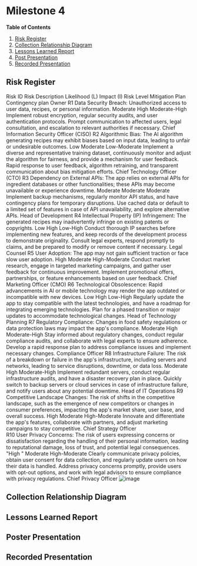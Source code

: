 # Milestone 4

**Table of Contents**
1. [Risk Register](#project-charter)
2. [Collection Relationship Diagram](#swot-analysis)
3. [Lessons Learned Report](#budget-scope--time-estimates)
4. [Post Presentation](#team-contract)
5. [Recorded Presentation](#references)


## Risk Register 
Risk ID	Risk Description	Likelihood (L)	Impact (I)	Risk Level 	Mitigation Plan	Contingency plan	Owner
R1	Data Security Breach: Unauthorized access to user data, recipes, or personal information.	Moderate	High	Moderate-High	Implement robust encryption, regular security audits, and user authentication protocols.	Prompt communication to affected users, legal consultation, and escalation to relevant authorities if necessary.	Chief Information Security Officer (CISO)
R2	Algorithmic Bias: The AI algorithm generating recipes may exhibit biases based on input data, leading to unfair or undesirable outcomes.	Low	Moderate	Low-Moderate	Implement a diverse and representative training dataset, continuously monitor and adjust the algorithm for fairness, and provide a mechanism for user feedback.	Rapid response to user feedback, algorithm retraining, and transparent communication about bias mitigation efforts.	Chief Technology Officer (CTO)
R3	Dependency on External APIs: The app relies on external APIs for ingredient databases or other functionalities; these APIs may become unavailable or experience downtime.	Moderate	Moderate	Moderate	Implement backup mechanisms, regularly monitor API status, and have contingency plans for temporary disruptions.	Use cached data or default to a limited set of features in case of API unavailability, and explore alternative APIs.	Head of Development
R4	Intellectual Property (IP) Infringement: The generated recipes may inadvertently infringe on existing patents or copyrights.	Low	High	Low-High	Conduct thorough IP searches before implementing new features, and keep records of the development process to demonstrate originality.	Consult legal experts, respond promptly to claims, and be prepared to modify or remove content if necessary.	Legal Counsel
R5	User Adoption: The app may not gain sufficient traction or face slow user adoption.	High	Moderate	High-Moderate	Conduct market research, engage in targeted marketing campaigns, and gather user feedback for continuous improvement.	Implement promotional offers, partnerships, or feature enhancements based on user feedback.	Chief Marketing Officer (CMO)
R6	Technological Obsolescence: Rapid advancements in AI or mobile technology may render the app outdated or incompatible with new devices.	Low	High	Low-High	Regularly update the app to stay compatible with the latest technologies, and have a roadmap for integrating emerging technologies.	Plan for a phased transition or major updates to accommodate technological changes.	Head of Technology Planning
R7	Regulatory Compliance: Changes in food safety regulations or data protection laws may impact the app's compliance.	Moderate	High	Moderate-High	Stay informed about regulatory changes, conduct regular compliance audits, and collaborate with legal experts to ensure adherence.	Develop a rapid response plan to address compliance issues and implement necessary changes.	Compliance Officer
R8	Infrastructure Failure: The risk of a breakdown or failure in the app's infrastructure, including servers and networks, leading to service disruptions, downtime, or data loss.	Moderate	High	Moderate-High	Implement redundant servers, conduct regular infrastructure audits, and have a disaster recovery plan in place.	Quickly switch to backup servers or cloud services in case of infrastructure failure, and notify users about any potential downtime.	Head of IT Operations
R9	Competitive Landscape Changes: The risk of shifts in the competitive landscape, such as the emergence of new competitors or changes in consumer preferences, impacting the app's market share, user base, and overall success.	High	Moderate	High-Moderate	Innovate and differentiate the app's features, collaborate with partners, and adjust marketing campaigns to stay competitive.	Chief Strategy Officer	
R10	User Privacy Concerns: The risk of users expressing concerns or dissatisfaction regarding the handling of their personal information, leading to reputational damage, loss of trust, and potential legal consequences.	"High
"	Moderate	High-Moderate	Clearly communicate privacy policies, obtain user consent for data collection, and regularly update users on how their data is handled.	Address privacy concerns promptly, provide users with opt-out options, and work with legal advisors to ensure compliance with privacy regulations.	Chief Privacy Officer
![image](https://github.com/cis-famu/design-project-the-matrix/assets/96313489/6b71a633-a549-4717-810b-693afdb7f06b)


## Collection Relationship Diagram 

## Lessons Learned Report 

## Poster Presentation 

## Recorded Presentation 
